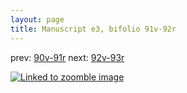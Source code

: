 ```yaml
---
layout: page
title: Manuscript e3, bifolio 91v-92r
---
```


prev: [90v-91r](../90v-91r/) next: [92v-93r](../92v-93r/)



[![Linked to zoomble image](http://www.homermultitext.org/iipsrv?IIIF=/project/homer/pyramidal/deepzoom/hmt/e3bifolio/v1/vb_91v_92r.tif/full/2000,/0/default.jpg)](http://www.homermultitext.org/ict2/?urn=urn:cite2:hmt:e3bifolio.v1:vb_91v_92r)

